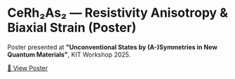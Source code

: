# CeRh₂As₂ — Resistivity Anisotropy & Biaxial Strain (Poster)

Poster presented at **"Unconventional States by (A-)Symmetries in New Quantum Materials"**, KIT Workshop 2025.

[📄 View Poster](Mehlig-R_cerh2as2_KIT-poster)
